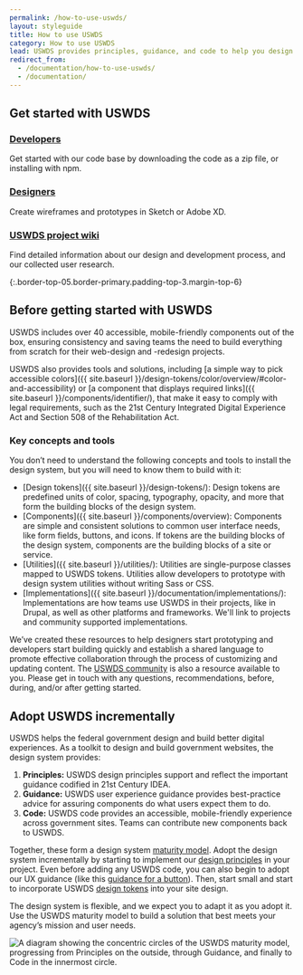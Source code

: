 ```yaml
---
permalink: /how-to-use-uswds/
layout: styleguide
title: How to use USWDS
category: How to use USWDS
lead: USWDS provides principles, guidance, and code to help you design and build accessible, mobile-friendly government websites and digital services.
redirect_from:
  - /documentation/how-to-use-uswds/
  - /documentation/
---
```


## Get started with USWDS

<div class="grid-row grid-gap flex-align-stretch margin-top-4">
  <div class="tablet:grid-col display-flex flex-align-stretch">
    <div class="site-docs-card-link">
      <h3 class="font-lang-lg margin-0">
        <a href="{{ site.baseurl }}/documentation/getting-started-for-developers/" class="text-no-underline text-primary hover:text-underline block-link">Developers</a>
      </h3>
      <p class="margin-top-1">Get started with our code base by downloading the code as a zip file, or installing with npm.</p>
    </div>
  </div>
  <div class="margin-top-2 tablet:margin-top-0 tablet:grid-col display-flex flex-align-stretch">
    <div class="site-docs-card-link">
      <h3 class="font-lang-lg margin-0">
        <a href="{{ site.baseurl }}/documentation/getting-started-for-designers/" class="text-no-underline text-primary hover:text-underline block-link">Designers</a>
      </h3>
      <p class="margin-top-1">Create wireframes and prototypes in Sketch or Adobe XD.</p>
    </div>
  </div>
  <div class="tablet:grid-col margin-top-2 tablet:margin-top-0 display-flex flex-align-stretch">
    <div class="site-docs-card-link">
      <h3 class="font-lang-lg margin-0">
        <a href="https://github.com/uswds/uswds/wiki" class="block-link text-no-underline text-primary hover:text-underline">USWDS project wiki</a>
      </h3>
      <p class="margin-top-1">Find detailed information about our design and development process, and our collected user research.</p>
    </div>
  </div>
</div>

{:.border-top-05.border-primary.padding-top-3.margin-top-6}

## Before getting started with USWDS

USWDS includes over 40 accessible, mobile-friendly components out of the box, ensuring consistency and saving teams the need to build everything from scratch for their web-design and -redesign projects.

USWDS also provides tools and solutions, including [a simple way to pick accessible colors]({{ site.baseurl }}/design-tokens/color/overview/#color-and-accessibility) or [a component that displays required links]({{ site.baseurl }}/components/identifier/), that make it easy to comply with legal requirements, such as the 21st Century Integrated Digital Experience Act and Section 508 of the Rehabilitation Act.

### Key concepts and tools

You don’t need to understand the following concepts and tools to install the design system, but you will need to know them to build with it:

- [Design tokens]({{ site.baseurl }}/design-tokens/): Design tokens are predefined units of color, spacing, typography, opacity, and more that form the building blocks of the design system.
- [Components]({{ site.baseurl }}/components/overview): Components are simple and consistent solutions to common user interface needs, like form fields, buttons, and icons. If tokens are the building blocks of the design system, components are the building blocks of a site or service.
- [Utilities]({{ site.baseurl }}/utilities/): Utilities are single-purpose classes mapped to USWDS tokens. Utilities allow developers to prototype with design system utilities without writing Sass or CSS.
- [Implementations]({{ site.baseurl }}/documentation/implementations/): Implementations are how teams use USWDS in their projects, like in Drupal, as well as other platforms and frameworks. We'll link to projects and community supported implementations. 

We’ve created these resources to help designers start prototyping and developers start building quickly and establish a shared language to promote effective collaboration through the process of customizing and updating content. The [USWDS community](https://designsystem.digital.gov/about/community/) is also a resource available to you. Please get in touch with any questions, recommendations, before, during, and/or after getting started.

## Adopt USWDS incrementally

<div class="">
  <div class="grid-row">
    <div class="tablet:grid-col-7">
      <div class="">
        <p>USWDS helps the federal government design and build better digital experiences. As a toolkit to design and build government websites, the design system provides:</p>
        <ol>
          <li><strong>Principles:</strong> USWDS design principles support and reflect the important guidance codified in 21st Century IDEA.</li>
          <li><strong>Guidance:</strong> USWDS user experience guidance provides best-practice advice for assuring components do what users expect them to do.</li>
          <li><strong>Code:</strong> USWDS code provides an accessible, mobile-friendly experience across government sites. Teams can contribute new components back to USWDS.</li>
        </ol>
        <p>Together, these form a design system <a href="{{ site.baseurl }}/maturity-model">maturity model</a>. Adopt the design system incrementally by starting to implement our <a href="{{ site.baseurl }}/design-principles">design principles</a> in your project. Even before adding any USWDS code, you can also begin to adopt our UX guidance (like this <a href="{{ site.baseurl }}/components/button/">guidance for a button</a>). Then, start small and start to incorporate USWDS <a href="{{ site.baseurl }}/design-tokens">design tokens</a> into your site design.</p>
        <p>The design system is flexible, and we expect you to adapt it as you adopt it. Use the USWDS maturity model to build a solution that best meets your agency’s mission and user needs.</p>
      </div>
    </div>
    <div class="tablet:grid-col-5">
      <div class="padding-2 tablet:padding-left-4">
        <img src="{{ site.baseurl }}/img/maturity-model.svg" role="img" alt="A diagram showing the concentric circles of the USWDS maturity model, progressing from Principles on the outside, through Guidance, and finally to Code in the innermost circle.">
      </div>
    </div>

  </div>
</div>
